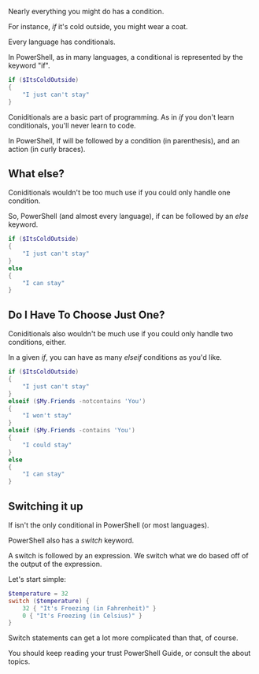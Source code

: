 Nearly everything you might do has a condition.

For instance, _if_ it's cold outside, you might wear a coat.

Every language has conditionals.

In PowerShell, as in many languages, a conditional is represented by the keyword "if".

~~~PowerShell
if ($ItsColdOutside)
{
    "I just can't stay"
}
~~~

Coniditionals are a basic part of programming.  As in _if_ you don't learn conditionals, you'll never learn to code.

In PowerShell, If will be followed by a condition (in parenthesis), and an action (in curly braces).

## What else?

Coniditionals wouldn't be too much use if you could only handle one condition.

So, PowerShell (and almost every language), if can be followed by an _else_ keyword.

~~~PowerShell
if ($ItsColdOutside)
{
    "I just can't stay"
}
else
{
    "I can stay"
}
~~~

## Do I Have To Choose Just One?

Coniditionals also wouldn't be much use if you could only handle two conditions, either.

In a given _if_, you can have as many _elseif_ conditions as you'd like.

~~~PowerShell
if ($ItsColdOutside)
{
    "I just can't stay"
}
elseif ($My.Friends -notcontains 'You')
{
    "I won't stay"
}
elseif ($My.Friends -contains 'You')
{
    "I could stay"
}
else
{
    "I can stay"
}
~~~

## Switching it up

If isn't the only conditional in PowerShell (or most languages).

PowerShell also has a _switch_ keyword.

A switch is followed by an expression.  We switch what we do based off of the output of the expression.

Let's start simple:

~~~PowerShell
$temperature = 32
switch ($temperature) {
    32 { "It's Freezing (in Fahrenheit)" }
    0 { "It's Freezing (in Celsius)" }    
}
~~~

Switch statements can get a lot more complicated than that, of course.

You should keep reading your trust PowerShell Guide, or consult the about topics.